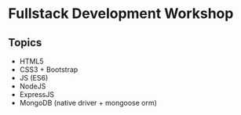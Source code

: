 # Fullstack Development Workshop

## Topics

* HTML5
* CSS3 + Bootstrap
* JS (ES6)
* NodeJS
* ExpressJS
* MongoDB (native driver + mongoose orm)

